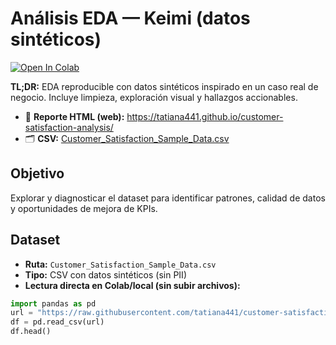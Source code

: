 # Análisis EDA — Keimi (datos sintéticos)

[![Open In Colab](https://colab.research.google.com/assets/colab-badge.svg)](https://colab.research.google.com/github/tatiana441/customer-satisfaction-analysis/blob/main/analisis_eda_crudo_Keimi.ipynb)

**TL;DR:** EDA reproducible con datos sintéticos inspirado en un caso real de negocio. Incluye limpieza, exploración visual y hallazgos accionables.

- 📄 **Reporte HTML (web):** https://tatiana441.github.io/customer-satisfaction-analysis/
- 🗂️ **CSV:** [Customer_Satisfaction_Sample_Data.csv](Customer_Satisfaction_Sample_Data.csv)

## Objetivo
Explorar y diagnosticar el dataset para identificar patrones, calidad de datos y oportunidades de mejora de KPIs.

## Dataset
- **Ruta:** `Customer_Satisfaction_Sample_Data.csv`
- **Tipo:** CSV con datos sintéticos (sin PII)
- **Lectura directa en Colab/local (sin subir archivos):**
```python
import pandas as pd
url = "https://raw.githubusercontent.com/tatiana441/customer-satisfaction-analysis/main/Customer_Satisfaction_Sample_Data.csv"
df = pd.read_csv(url)
df.head()
